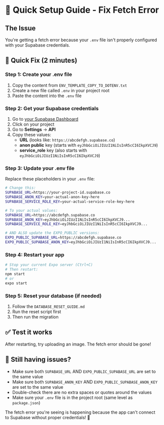 # 🚀 Quick Setup Guide - Fix Fetch Error

## The Issue
You're getting a fetch error because your `.env` file isn't properly configured with your Supabase credentials.

## 🔧 Quick Fix (2 minutes)

### Step 1: Create your .env file
1. Copy the content from `ENV_TEMPLATE_COPY_TO_DOTENV.txt`
2. Create a new file called `.env` in your project root
3. Paste the content into the `.env` file

### Step 2: Get your Supabase credentials
1. Go to [your Supabase Dashboard](https://supabase.com/dashboard)
2. Click on your project
3. Go to **Settings** → **API**
4. Copy these values:
   - **URL** (looks like: `https://abcdefgh.supabase.co`)
   - **anon public** key (starts with `eyJhbGciOiJIUzI1NiIsInR5cCI6IkpXVCJ9`)
   - **service_role** key (also starts with `eyJhbGciOiJIUzI1NiIsInR5cCI6IkpXVCJ9`)

### Step 3: Update your .env file
Replace these placeholders in your `.env` file:
```bash
# Change this:
SUPABASE_URL=https://your-project-id.supabase.co
SUPABASE_ANON_KEY=your-actual-anon-key-here
SUPABASE_SERVICE_ROLE_KEY=your-actual-service-role-key-here

# To your actual values:
SUPABASE_URL=https://abcdefgh.supabase.co
SUPABASE_ANON_KEY=eyJhbGciOiJIUzI1NiIsInR5cCI6IkpXVCJ9...
SUPABASE_SERVICE_ROLE_KEY=eyJhbGciOiJIUzI1NiIsInR5cCI6IkpXVCJ9...

# AND ALSO update the EXPO_PUBLIC versions:
EXPO_PUBLIC_SUPABASE_URL=https://abcdefgh.supabase.co
EXPO_PUBLIC_SUPABASE_ANON_KEY=eyJhbGciOiJIUzI1NiIsInR5cCI6IkpXVCJ9...
```

### Step 4: Restart your app
```bash
# Stop your current Expo server (Ctrl+C)
# Then restart:
npm start
# or
expo start
```

### Step 5: Reset your database (if needed)
1. Follow the `DATABASE_RESET_GUIDE.md`
2. Run the reset script first
3. Then run the migration

## ✅ Test it works
After restarting, try uploading an image. The fetch error should be gone!

## 🐛 Still having issues?
- Make sure both `SUPABASE_URL` AND `EXPO_PUBLIC_SUPABASE_URL` are set to the same value
- Make sure both `SUPABASE_ANON_KEY` AND `EXPO_PUBLIC_SUPABASE_ANON_KEY` are set to the same value
- Double-check there are no extra spaces or quotes around the values
- Make sure your `.env` file is in the project root (same level as `package.json`)

The fetch error you're seeing is happening because the app can't connect to Supabase without proper credentials! 🔑 